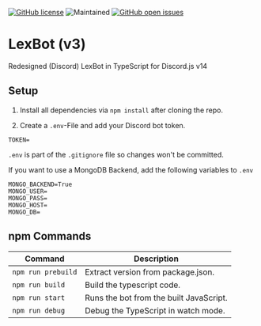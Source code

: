 [![GitHub license](https://badgen.net/github/license/ottrone/lexbot)](LICENSE)
![Maintained](https://img.shields.io/badge/maintained-yes-brightgreen)
[![GitHub open issues](https://badgen.net/github/open-issues/ottrone/lexbot)](https://github.com/OttrOne/lexbot/issues)

# LexBot (v3)
Redesigned (Discord) LexBot in TypeScript for Discord.js v14

## Setup
1. Install all dependencies via `npm install` after cloning the repo.

1. Create a `.env`-File and add your Discord bot token.
```
TOKEN=
```
`.env` is part of the `.gitignore` file so changes won't be committed.


If you want to use a MongoDB Backend, add the following variables to `.env`
```
MONGO_BACKEND=True
MONGO_USER=
MONGO_PASS=
MONGO_HOST=
MONGO_DB=
```

## npm Commands
| Command             | Description                             |
| ------------------- | --------------------------------------- |
| `npm run prebuild`  | Extract version from package.json.      |
| `npm run build`     | Build the typescript code.              |
| `npm run start`     | Runs the bot from the built JavaScript. |
| `npm run debug`     | Debug the TypeScript in watch mode.     |